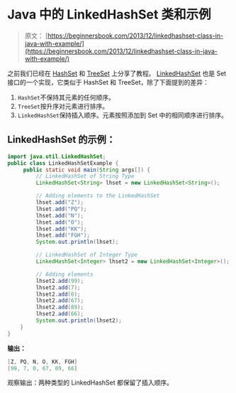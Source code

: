 # Java 中的 LinkedHashSet 类和示例

> 原文： [https://beginnersbook.com/2013/12/linkedhashset-class-in-java-with-example/](https://beginnersbook.com/2013/12/linkedhashset-class-in-java-with-example/)

之前我们已经在 [HashSet](https://beginnersbook.com/2013/12/hashset-class-in-java-with-example/) 和 [TreeSet](https://beginnersbook.com/2013/12/treeset-class-in-java-with-example/) 上分享了教程。 [LinkedHashSet](https://docs.oracle.com/javase/6/docs/api/java/util/LinkedHashSet.html "LinkedHashSet") 也是 Set 接口的一个实现，它类似于 HashSet 和 TreeSet，除了下面提到的差异：

1.  `HashSet`不保持其元素的任何顺序。
2.  `TreeSet`按升序对元素进行排序。
3.  `LinkedHashSet`保持插入顺序。元素按照添加到 Set 中的相同顺序进行排序。

## LinkedHashSet 的示例：

```java
import java.util.LinkedHashSet;
public class LinkedHashSetExample {
     public static void main(String args[]) {
         // LinkedHashSet of String Type
         LinkedHashSet<String> lhset = new LinkedHashSet<String>();

         // Adding elements to the LinkedHashSet
         lhset.add("Z");
         lhset.add("PQ");
         lhset.add("N");
         lhset.add("O");
         lhset.add("KK");
         lhset.add("FGH");
         System.out.println(lhset);

         // LinkedHashSet of Integer Type
         LinkedHashSet<Integer> lhset2 = new LinkedHashSet<Integer>();

         // Adding elements
         lhset2.add(99);
         lhset2.add(7);
         lhset2.add(0);
         lhset2.add(67);
         lhset2.add(89);
         lhset2.add(66);
         System.out.println(lhset2);
    }
}
```

**输出：**

```java
[Z, PQ, N, O, KK, FGH]
[99, 7, 0, 67, 89, 66]
```

观察输出：两种类型的 LinkedHashSet 都保留了插入顺序。